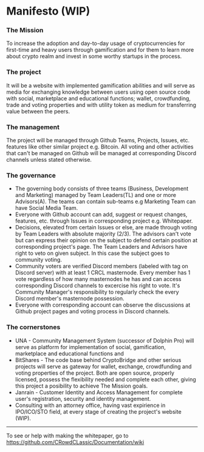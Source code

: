 # Manifesto (WIP)

### The Mission
To increase the adoption and day-to-day usage of cryptocurrencies for first-time and heavy users through gamification and for them to learn more about crypto realm and invest in some worthy startups in the process.

### The project
It will be a website with implemented gamification abilities and will serve as media for exchanging knowledge between users using open source code with social, marketplace and educational functions; wallet, crowdfunding, trade and voting properties and with utility token as medium for transferring value between the peers.

### The management
The project will be managed through Github Teams, Projects, Issues, etc. features like other similar project e.g. Bitcoin.
All voting and other activities that can't be managed on Github will be managed at corresponding Discord channels unless stated otherwise.

### The governance
- The governing body consists of three teams (Business, Development and Marketing) managed by Team Leaders(TL) and one or more Advisors(A). The teams can contain sub-teams e.g Marketing Team can have Social Media Team.
- Everyone with Github account can add, suggest or request changes, features, etc. through Issues in corresponding project e.g. Whitepaper.
- Decisions, elevated from certain Issues or else, are made through voting by Team Leaders with absolute majority (2/3).
The advisors can't vote but can express their opinion on the subject to defend certain position at corresponding project's page. 
The Team Leaders and Advisors have right to veto on given subject. In this case the subject goes to community voting.
- Community voters are verified Discord members (labeled with tag on Discord server) with at least 1 CRCL masternode. 
Every member has 1 vote regardless of how many masternodes he has and can access corresponding Discord channels to excercise his right to vote. It's Community Manager's responsibility to regularly check the every Discord member's masternode possession.
- Everyone with corresponding account can observe the discussions at Github project pages and voting process in Discord channels. 

### The cornerstones
- UNA - Community Management System (successor of Dolphin Pro) will serve as platform for implementation of social, gamification, marketplace and educational functions and
- BitShares - The code base behind CryptoBridge and other serious projects will serve as gateway for wallet, exchange, crowdfunding and voting properties of the project. Both are open source, properly licensed, possess the flexibility needed and complete each other, giving this project a posibility to achieve The Mission goals.   
- Janrain - Customer Identity and Access Management for complete user's registration, security and identity management.
- Consulting with an attorney office, having vast expirience in IPO/ICO/STO field, at every stage of creating the project's website (WIP).
___
To see or help with making the whitepaper, go to https://github.com/CRowdCLassic/Documentation/wiki
